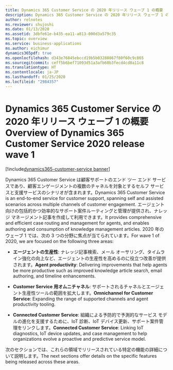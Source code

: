 ```yaml
---
title: Dynamics 365 Customer Service の 2020 年リリース ウェーブ 1 の概要
description: Dynamics 365 Customer Service の 2020 年リリース ウェーブ 1 の概要
author: relnotes
ms.reviewer: shujoshi
ms.date: 01/13/2020
ms.assetid: 3dbfe61e-b435-ea11-a813-000d3a579c35
ms.topic: overview
ms.service: business-applications
ms.author: eichimur
dynamics365pdf: true
ms.openlocfilehash: d343e76845ebccd19b5b03280867f80f60c9c865
ms.sourcegitcommit: ceff5b6bef71093d51a3afb60b3fecd4cd8a11c8
ms.translationtype: HT
ms.contentlocale: ja-JP
ms.lasthandoff: 01/25/2020
ms.locfileid: "2984357"
---
```

# <a name="overview-of-dynamics-365-customer-service-2020-release-wave-1"></a><span data-ttu-id="4b30a-103">Dynamics 365 Customer Service の 2020 年リリース ウェーブ 1 の概要</span><span class="sxs-lookup"><span data-stu-id="4b30a-103">Overview of Dynamics 365 Customer Service 2020 release wave 1</span></span>
[!include[dynamics365-customer-service banner](../includes/dynamics365-customer-service.md)]

<!--overview start-->
<span data-ttu-id="4b30a-104">Dynamics 365 Customer Service は顧客サポートのエンド ツー エンド サービスであり、顧客エンゲージメントの複数のチャネルを対象とするセルフ サービスと支援サービスのシナリオが含まれます。</span><span class="sxs-lookup"><span data-stu-id="4b30a-104">Dynamics 365 Customer Service is an end-to-end service for customer support, spanning self and assisted scenarios across multiple channels of customer engagement.</span></span> <span data-ttu-id="4b30a-105">エージェント向けの包括的かつ効率的なサポート案件ルーティングと管理が提供され、ナレッジ マネージメント記事を作成して利用できます。</span><span class="sxs-lookup"><span data-stu-id="4b30a-105">It provides comprehensive and efficient case routing and management for agents, and enables authoring and consumption of knowledge management articles.</span></span> <span data-ttu-id="4b30a-106">2020 年のウェーブ 1 では、次の 3 つの分野に焦点が当てられています。</span><span class="sxs-lookup"><span data-stu-id="4b30a-106">For wave 1 of 2020, we are focused on the following three areas:</span></span>

- <span data-ttu-id="4b30a-107">**エージェントの生産性**: ナレッジ記事検索、メール オーサリング、タイムライン強化の向上など、エージェントの生産性を高めるのに役立つ改善が提供されます。</span><span class="sxs-lookup"><span data-stu-id="4b30a-107">**Agent productivity**: Delivering improvements that help agents be more productive such as improved knowledge article search, email authoring, and timeline enhancements.</span></span>

- <span data-ttu-id="4b30a-108">**Customer Service 用オムニチャネル**: サポートされるチャネルとエージェント生産性ツールの範囲を拡大します。</span><span class="sxs-lookup"><span data-stu-id="4b30a-108">**Omnichannel for Customer Service**: Expanding the range of supported channels and agent productivity tooling.</span></span>

- <span data-ttu-id="4b30a-109">**Connected Customer Service**: 組織による予防的で予測的なサービス モデルの進化を支援するために、IoT 診断、IoT デバイス更新、サポート案件管理をリンクします。</span><span class="sxs-lookup"><span data-stu-id="4b30a-109">**Connected Customer Service**: Linking IoT diagnostics, IoT device updates, and case management to help organizations evolve a proactive and predictive service model.</span></span>

<span data-ttu-id="4b30a-110">次のセクションでは、これらの領域でリリースされている特定の機能の詳細について説明します。</span><span class="sxs-lookup"><span data-stu-id="4b30a-110">The next sections offer details on the specific features being released across these areas.</span></span>

<!--overview end-->
